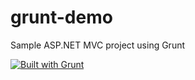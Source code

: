 # grunt-demo
Sample ASP.NET MVC project using Grunt

[![Built with Grunt](https://cdn.gruntjs.com/builtwith.png)](http://gruntjs.com/)
